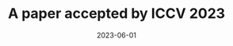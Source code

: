 ---
title: "A paper accepted by ICCV 2023"
date: "2023-06-01"
# featured 设为 true 则在首页展示
featured: true

---
